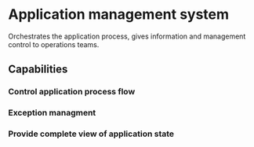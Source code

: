 # Application management system

Orchestrates the application process, gives information and management control to operations teams.

## Capabilities

### Control application process flow

### Exception managment

### Provide complete view of application state

